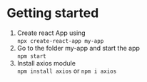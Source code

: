 # Getting started 

1. Create react App using <br>
`npx create-react-app my-app`
2. Go to the folder my-app and start the app <br>
`npm start`
3. Install axios module <br>
`npm install axios` or `npm i axios`
